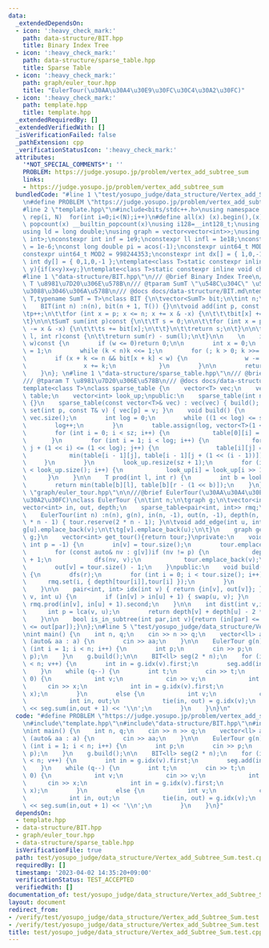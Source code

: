 ```yaml
---
data:
  _extendedDependsOn:
  - icon: ':heavy_check_mark:'
    path: data-structure/BIT.hpp
    title: Binary Index Tree
  - icon: ':heavy_check_mark:'
    path: data-structure/sparse_table.hpp
    title: Sparse Table
  - icon: ':heavy_check_mark:'
    path: graph/euler_tour.hpp
    title: "EulerTour(\u30AA\u30A4\u30E9\u30FC\u30C4\u30A2\u30FC)"
  - icon: ':heavy_check_mark:'
    path: template.hpp
    title: template.hpp
  _extendedRequiredBy: []
  _extendedVerifiedWith: []
  _isVerificationFailed: false
  _pathExtension: cpp
  _verificationStatusIcon: ':heavy_check_mark:'
  attributes:
    '*NOT_SPECIAL_COMMENTS*': ''
    PROBLEM: https://judge.yosupo.jp/problem/vertex_add_subtree_sum
    links:
    - https://judge.yosupo.jp/problem/vertex_add_subtree_sum
  bundledCode: "#line 1 \"test/yosupo_judge/data_structure/Vertex_add_Subtree_Sum.test.cpp\"\
    \n#define PROBLEM \"https://judge.yosupo.jp/problem/vertex_add_subtree_sum\"\n\
    #line 2 \"template.hpp\"\n#include<bits/stdc++.h>\nusing namespace std;\n#define\
    \ rep(i, N)  for(int i=0;i<(N);i++)\n#define all(x) (x).begin(),(x).end()\n#define\
    \ popcount(x) __builtin_popcount(x)\nusing i128=__int128_t;\nusing ll = long long;\n\
    using ld = long double;\nusing graph = vector<vector<int>>;\nusing P = pair<int,\
    \ int>;\nconstexpr int inf = 1e9;\nconstexpr ll infl = 1e18;\nconstexpr ld eps\
    \ = 1e-6;\nconst long double pi = acos(-1);\nconstexpr uint64_t MOD = 1e9 + 7;\n\
    constexpr uint64_t MOD2 = 998244353;\nconstexpr int dx[] = { 1,0,-1,0 };\nconstexpr\
    \ int dy[] = { 0,1,0,-1 };\ntemplate<class T>static constexpr inline void chmax(T&x,T\
    \ y){if(x<y)x=y;}\ntemplate<class T>static constexpr inline void chmin(T&x,T y){if(x>y)x=y;}\n\
    #line 1 \"data-structure/BIT.hpp\"\n/// @brief Binary Index Tree\n/// @tparam\
    \ T \u8981\u7D20\u306E\u578B\n/// @tparam SumT \"\u548C\u304C\" \u53CE\u307E\u308B\
    \u3088\u3046\u306A\u578B\n/// @docs docs/data-structure/BIT.md\ntemplate<typename\
    \ T,typename SumT = T>\nclass BIT {\n\tvector<SumT> bit;\n\tint n;\npublic:\n\
    \    BIT(int n) :n(n), bit(n + 1, T()) {}\n\tvoid add(int p, const T& w) {\n\t\
    \tp++;\n\t\tfor (int x = p; x <= n; x += x & -x) {\n\t\t\tbit[x] += w;\n\t\t}\n\
    \t}\n\n\tSumT sum(int p)const {\n\t\tT s = 0;\n\n\t\tfor (int x = p; x > 0; x\
    \ -= x & -x) {\n\t\t\ts += bit[x];\n\t\t}\n\t\treturn s;\n\t}\n\n\tSumT sum(int\
    \ l, int r)const {\n\t\treturn sum(r) - sum(l);\n\t}\n\n    \n    int lower_bound(SumT\
    \ w)const {\n        if (w <= 0)return 0;\n\n        int x = 0;\n        int k\
    \ = 1;\n        while (k < n)k <<= 1;\n        for (; k > 0; k >>= 1) {\n    \
    \        if (x + k <= n && bit[x + k] < w) {\n                w -= bit[x + k];\n\
    \                x += k;\n            }\n        }\n\n        return x + 1;\n\
    \    }\n}; \n#line 1 \"data-structure/sparse_table.hpp\"\n/// @brief Sparse Table\n\
    /// @tparam T \u8981\u7D20\u306E\u578B\n/// @docs docs/data-structure/sparse_table.md\n\
    template<class T>\nclass sparse_table {\n    vector<T> vec;\n    vector<vector<T>>\
    \ table;\n    vector<int> look_up;\npublic:\n    sparse_table(int n) : vec(n)\
    \ {}\n    sparse_table(const vector<T>& vec) : vec(vec) { build(); }\n    void\
    \ set(int p, const T& v) { vec[p] = v; }\n    void build() {\n        int sz =\
    \ vec.size();\n        int log = 0;\n        while ((1 << log) <= sz) {\n    \
    \        log++;\n        }\n        table.assign(log, vector<T>(1 << log));\n\
    \        for (int i = 0; i < sz; i++) {\n            table[0][i] = vec[i];\n \
    \       }\n        for (int i = 1; i < log; i++) {\n            for (int j = 0;\
    \ j + (1 << i) <= (1 << log); j++) {\n                table[i][j] =\n        \
    \            min(table[i - 1][j], table[i - 1][j + (1 << (i - 1))]);\n       \
    \     }\n        }\n        look_up.resize(sz + 1);\n        for (int i = 2; i\
    \ < look_up.size(); i++) {\n            look_up[i] = look_up[i >> 1] + 1;\n  \
    \      }\n    }\n\n    T prod(int l, int r) {\n        int b = look_up[r - l];\n\
    \        return min(table[b][l], table[b][r - (1 << b)]);\n    }\n};\n#line 2\
    \ \"graph/euler_tour.hpp\"\n\n///@brief EulerTour(\u30AA\u30A4\u30E9\u30FC\u30C4\
    \u30A2\u30FC)\nclass EulerTour {\n\tint n;\n\tgraph g;\n\tvector<int> tour;\n\t\
    vector<int> in, out, depth;\n    sparse_table<pair<int, int>> rmq;\npublic:\n\
    \    EulerTour(int n) :n(n), g(n), in(n, -1), out(n, -1), depth(n, -1), rmq(2\
    \ * n - 1) { tour.reserve(2 * n - 1); }\n\tvoid add_edge(int u, int v) {\n\t\t\
    g[u].emplace_back(v);\n\t\tg[v].emplace_back(u);\n\t}\n    graph get_graph(){return\
    \ g;}\n    vector<int> get_tour(){return tour;}\nprivate:\n    void dfs(int v,\
    \ int p = -1) {\n        in[v] = tour.size();\n        tour.emplace_back(v);\n\
    \        for (const auto& nv : g[v])if (nv != p) {\n            depth[nv] = depth[v]\
    \ + 1;\n            dfs(nv, v);\n            tour.emplace_back(v);\n        }\n\
    \        out[v] = tour.size() - 1;\n    }\npublic:\n    void build(int r = 0)\
    \ {\n        dfs(r);\n        for (int i = 0; i < tour.size(); i++) {\n      \
    \      rmq.set(i, { depth[tour[i]],tour[i] });\n        }\n        rmq.build();\n\
    \    }\n\n    pair<int, int> idx(int v) { return {in[v], out[v]}; }\n    int lca(int\
    \ v, int u) {\n        if (in[v] > in[u] + 1) { swap(u, v); }\n        return\
    \ rmq.prod(in[v], in[u] + 1).second;\n    }\n\n    int dist(int v,int u){\n  \
    \      int p = lca(v, u);\n        return depth[v] + depth[u] - 2 * depth[p];\n\
    \    }\n\n    bool is_in_subtree(int par,int v){return (in[par] <= in[v] && out[v]\
    \ <= out[par]);}\n};\n#line 5 \"test/yosupo_judge/data_structure/Vertex_add_Subtree_Sum.test.cpp\"\
    \nint main() {\n    int n, q;\n    cin >> n >> q;\n    vector<ll> a(n);\n    for\
    \ (auto& aa : a) {\n        cin >> aa;\n    }\n\n    EulerTour g(n);\n    for\
    \ (int i = 1; i < n; i++) {\n        int p;\n        cin >> p;\n        g.add_edge(i,\
    \ p);\n    }\n    g.build();\n\n    BIT<ll> seg(2 * n);\n    for (int v = 0; v\
    \ < n; v++) {\n        int in = g.idx(v).first;\n        seg.add(in, a[v]);\n\
    \    }\n    while (q--) {\n        int t;\n        cin >> t;\n        if (t ==\
    \ 0) {\n            int v;\n            cin >> v;\n            int x;\n      \
    \      cin >> x;\n            int in = g.idx(v).first;\n            seg.add(in,\
    \ x);\n        }\n        else {\n            int v;\n            cin >> v;\n\
    \            int in, out;\n            tie(in, out) = g.idx(v);\n            cout\
    \ << seg.sum(in,out + 1) << '\\n';\n        }\n    }\n}\n"
  code: "#define PROBLEM \"https://judge.yosupo.jp/problem/vertex_add_subtree_sum\"\
    \n#include\"template.hpp\"\n#include\"data-structure/BIT.hpp\"\n#include\"graph/euler_tour.hpp\"\
    \nint main() {\n    int n, q;\n    cin >> n >> q;\n    vector<ll> a(n);\n    for\
    \ (auto& aa : a) {\n        cin >> aa;\n    }\n\n    EulerTour g(n);\n    for\
    \ (int i = 1; i < n; i++) {\n        int p;\n        cin >> p;\n        g.add_edge(i,\
    \ p);\n    }\n    g.build();\n\n    BIT<ll> seg(2 * n);\n    for (int v = 0; v\
    \ < n; v++) {\n        int in = g.idx(v).first;\n        seg.add(in, a[v]);\n\
    \    }\n    while (q--) {\n        int t;\n        cin >> t;\n        if (t ==\
    \ 0) {\n            int v;\n            cin >> v;\n            int x;\n      \
    \      cin >> x;\n            int in = g.idx(v).first;\n            seg.add(in,\
    \ x);\n        }\n        else {\n            int v;\n            cin >> v;\n\
    \            int in, out;\n            tie(in, out) = g.idx(v);\n            cout\
    \ << seg.sum(in,out + 1) << '\\n';\n        }\n    }\n}"
  dependsOn:
  - template.hpp
  - data-structure/BIT.hpp
  - graph/euler_tour.hpp
  - data-structure/sparse_table.hpp
  isVerificationFile: true
  path: test/yosupo_judge/data_structure/Vertex_add_Subtree_Sum.test.cpp
  requiredBy: []
  timestamp: '2023-04-02 14:35:20+09:00'
  verificationStatus: TEST_ACCEPTED
  verifiedWith: []
documentation_of: test/yosupo_judge/data_structure/Vertex_add_Subtree_Sum.test.cpp
layout: document
redirect_from:
- /verify/test/yosupo_judge/data_structure/Vertex_add_Subtree_Sum.test.cpp
- /verify/test/yosupo_judge/data_structure/Vertex_add_Subtree_Sum.test.cpp.html
title: test/yosupo_judge/data_structure/Vertex_add_Subtree_Sum.test.cpp
---
```

